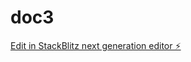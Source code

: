 # doc3

[Edit in StackBlitz next generation editor ⚡️](https://stackblitz.com/~/github.com/infooos/doc3)